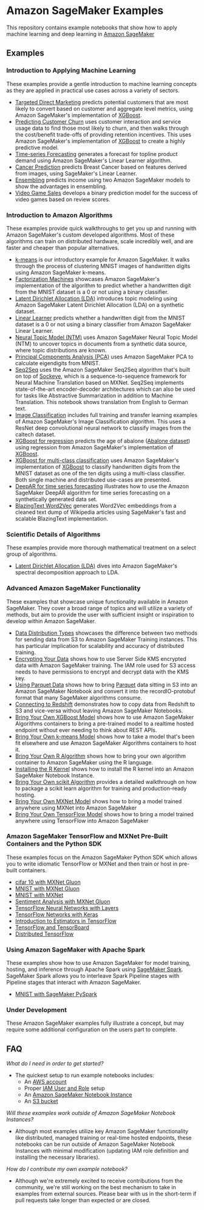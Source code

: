 # Amazon SageMaker Examples

This repository contains example notebooks that show how to apply machine learning and deep learning in [Amazon SageMaker](https://aws.amazon.com/sagemaker)

## Examples

### Introduction to Applying Machine Learning

These examples provide a gentle introduction to machine learning concepts as they are applied in practical use cases across a variety of sectors.

- [Targeted Direct Marketing](introduction_to_applying_machine_learning/xgboost_direct_marketing) predicts potential customers that are most likely to convert based on customer and aggregate level metrics, using Amazon SageMaker's implementation of [XGBoost](https://github.com/dmlc/xgboost).
- [Predicting Customer Churn](introduction_to_applying_machine_learning/xgboost_customer_churn) uses customer interaction and service usage data to find those most likely to churn, and then walks through the cost/benefit trade-offs of providing retention incentives.  This uses Amazon SageMaker's implementation of [XGBoost](https://github.com/dmlc/xgboost) to create a highly predictive model.
- [Time-series Forecasting](introduction_to_applying_machine_learning/linear_time_series_forecast) generates a forecast for topline product demand using Amazon SageMaker's Linear Learner algorithm.
- [Cancer Prediction](introduction_to_applying_machine_learning/breast_cancer_prediction) predicts Breast Cancer based on features derived from images, using SageMaker's Linear Learner.
- [Ensembling](introduction_to_applying_machine_learning/ensemble_modeling) predicts income using two Amazon SageMaker models to show the advantages in ensembling.
- [Video Game Sales](introduction_to_applying_machine_learning/video_game_sales) develops a binary prediction model for the success of video games based on review scores.

### Introduction to Amazon Algorithms

These examples provide quick walkthroughs to get you up and running with Amazon SageMaker's custom developed algorithms.  Most of these algorithms can train on distributed hardware, scale incredibly well, and are faster and cheaper than popular alternatives.

- [k-means](sagemaker-python-sdk/1P_kmeans_highlevel) is our introductory example for Amazon SageMaker.  It walks through the process of clustering MNIST images of handwritten digits using Amazon SageMaker k-means.
- [Factorization Machines](introduction_to_amazon_algorithms/factorization_machines_mnist) showcases Amazon SageMaker's implementation of the algorithm to predict whether a handwritten digit from the MNIST dataset is a 0 or not using a binary classifier.
- [Latent Dirichlet Allocation (LDA)](introduction_to_amazon_algorithms/lda_topic_modeling) introduces topic modeling using Amazon SageMaker Latent Dirichlet Allocation (LDA) on a synthetic dataset.
- [Linear Learner](introduction_to_amazon_algorithms/linear_learner_mnist) predicts whether a handwritten digit from the MNIST dataset is a 0 or not using a binary classifier from Amazon SageMaker Linear Learner.
- [Neural Topic Model (NTM)](introduction_to_amazon_algorithms/ntm_synthetic) uses Amazon SageMaker Neural Topic Model (NTM) to uncover topics in documents from a synthetic data source, where topic distributions are known.
- [Principal Components Analysis (PCA)](introduction_to_amazon_algorithms/pca_mnist) uses Amazon SageMaker PCA to calculate eigendigits from MNIST.
- [Seq2Seq](introduction_to_amazon_algorithms/seq2seq) uses the Amazon SageMaker Seq2Seq algorithm that's built on top of [Sockeye](https://github.com/awslabs/sockeye), which is a sequence-to-sequence framework for Neural Machine Translation based on MXNet.  Seq2Seq implements state-of-the-art encoder-decoder architectures which can also be used for tasks like Abstractive Summarization in addition to Machine Translation.  This notebook shows translation from English to German text.
- [Image Classification](introduction_to_amazon_algorithms/imageclassification_caltech) includes full training and transfer learning examples of Amazon SageMaker's Image Classification algorithm.  This uses a ResNet deep convolutional neural network to classify images from the caltech dataset.
- [XGBoost for regression](introduction_to_amazon_algorithms/xgboost_abalone) predicts the age of abalone ([Abalone dataset](https://www.csie.ntu.edu.tw/~cjlin/libsvmtools/datasets/regression.html)) using regression from Amazon SageMaker's implementation of [XGBoost](https://github.com/dmlc/xgboost).
- [XGBoost for multi-class classification](introduction_to_amazon_algorithms/xgboost_mnist) uses Amazon SageMaker's implementation of [XGBoost](https://github.com/dmlc/xgboost) to classify handwritten digits from the MNIST dataset as one of the ten digits using a multi-class classifier. Both single machine and distributed use-cases are presented.
- [DeepAR for time series forecasting](introduction_to_amazon_algorithms/deepar_synthetic) illustrates how to use the Amazon SageMaker DeepAR algorithm for time series forecasting on a synthetically generated data set.
- [BlazingText Word2Vec](introduction_to_amazon_algorithms/blazingtext_word2vec_text8) generates Word2Vec embeddings from a cleaned text dump of Wikipedia articles using SageMaker's fast and scalable BlazingText implementation.

### Scientific Details of Algorithms

These examples provide more thorough mathematical treatment on a select group of algorithms.

- [Latent Dirichlet Allocation (LDA)](scientific_details_of_algorithms/lda_topic_modeling) dives into Amazon SageMaker's spectral decomposition approach to LDA.

### Advanced Amazon SageMaker Functionality

These examples that showcase unique functionality available in Amazon SageMaker.  They cover a broad range of topics and will utilize a variety of methods, but aim to provide the user with sufficient insight or inspiration to develop within Amazon SageMaker.

- [Data Distribution Types](advanced_functionality/data_distribution_types) showcases the difference between two methods for sending data from S3 to Amazon SageMaker Training instances.  This has particular implication for scalability and accuracy of distributed training.
- [Encrypting Your Data](advanced_functionality/handling_kms_encrypted_data) shows how to use Server Side KMS encrypted data with Amazon SageMaker training. The IAM role used for S3 access needs to have permissions to encrypt and decrypt data with the KMS key.
- [Using Parquet Data](advanced_functionality/parquet_to_recordio_protobuf) shows how to bring [Parquet](https://parquet.apache.org/) data sitting in S3 into an Amazon SageMaker Notebook and convert it into the recordIO-protobuf format that many SageMaker algorithms consume.
- [Connecting to Redshift](advanced_functionality/working_with_redshift_data) demonstrates how to copy data from Redshift to S3 and vice-versa without leaving Amazon SageMaker Notebooks.
- [Bring Your Own XGBoost Model](advanced_functionality/xgboost_bring_your_own_model) shows how to use Amazon SageMaker Algorithms containers to bring a pre-trained model to a realtime hosted endpoint without ever needing to think about REST APIs.
- [Bring Your Own k-means Model](advanced_functionality/kmeans_bring_your_own_model) shows how to take a model that's been fit elsewhere and use Amazon SageMaker Algorithms containers to host it.
- [Bring Your Own R Algorithm](advanced_functionality/r_bring_your_own) shows how to bring your own algorithm container to Amazon SageMaker using the R language.
- [Installing the R Kernel](advanced_functionality/install_r_kernel) shows how to install the R kernel into an Amazon SageMaker Notebook Instance.
- [Bring Your Own scikit Algorithm](advanced_functionality/scikit_bring_your_own) provides a detailed walkthrough on how to package a scikit learn algorithm for training and production-ready hosting.
- [Bring Your Own MXNet Model](advanced_functionality/mxnet_mnist_byom) shows how to bring a model trained anywhere using MXNet into Amazon SageMaker
- [Bring Your Own TensorFlow Model](advanced_functionality/tensorflow_iris_byom) shows how to bring a model trained anywhere using TensorFlow into Amazon SageMaker

### Amazon SageMaker TensorFlow and MXNet Pre-Built Containers and the Python SDK

These examples focus on the Amazon SageMaker Python SDK which allows you to write idiomatic TensorFlow or MXNet and then train or host in pre-built containers.

- [cifar 10 with MXNet Gluon](sagemaker-python-sdk/mxnet_gluon_cifar10)
- [MNIST with MXNet Gluon](sagemaker-python-sdk/mxnet_gluon_mnist)
- [MNIST with MXNet](sagemaker-python-sdk/mxnet_mnist)
- [Sentiment Analysis with MXNet Gluon](sagemaker-python-sdk/mxnet_gluon_sentiment)
- [TensorFlow Neural Networks with Layers](sagemaker-python-sdk/tensorflow_abalone_age_predictor_using_layers)
- [TensorFlow Networks with Keras](sagemaker-python-sdk/tensorflow_abalone_age_predictor_using_keras)
- [Introduction to Estimators in TensorFlow](sagemaker-python-sdk/tensorflow_iris_dnn_classifier_using_estimators)
- [TensorFlow and TensorBoard](sagemaker-python-sdk/tensorflow_resnet_cifar10_with_tensorboard)
- [Distributed TensorFlow](sagemaker-python-sdk/tensorflow_distributed_mnist)

### Using Amazon SageMaker with Apache Spark

These examples show how to use Amazon SageMaker for model training, hosting, and inference through Apache Spark using [SageMaker Spark](https://github.com/aws/sagemaker-spark). SageMaker Spark allows you to interleave Spark Pipeline stages with Pipeline stages that interact with Amazon SageMaker.

- [MNIST with SageMaker PySpark](sagemaker-spark/pyspark_mnist)

### Under Development

These Amazon SageMaker examples fully illustrate a concept, but may require some additional configuration on the users part to complete.

## FAQ

*What do I need in order to get started?*

- The quickest setup to run example notebooks includes:
  - An [AWS account](http://docs.aws.amazon.com/sagemaker/latest/dg/gs-account.html)
  - Proper [IAM User and Role](http://docs.aws.amazon.com/sagemaker/latest/dg/authentication-and-access-control.html) setup
  - An [Amazon SageMaker Notebook Instance](http://docs.aws.amazon.com/sagemaker/latest/dg/gs-setup-working-env.html)
  - An [S3 bucket](http://docs.aws.amazon.com/sagemaker/latest/dg/gs-config-permissions.html)

*Will these examples work outside of Amazon SageMaker Notebook Instances?*

- Although most examples utilize key Amazon SageMaker functionality like distributed, managed training or real-time hosted endpoints, these notebooks can be run outside of Amazon SageMaker Notebook Instances with minimal modification (updating IAM role definition and installing the necessary libraries).

*How do I contribute my own example notebook?*

- Although we're extremely excited to receive contributions from the community, we're still working on the best mechanism to take in examples from external sources.  Please bear with us in the short-term if pull requests take longer than expected or are closed.
